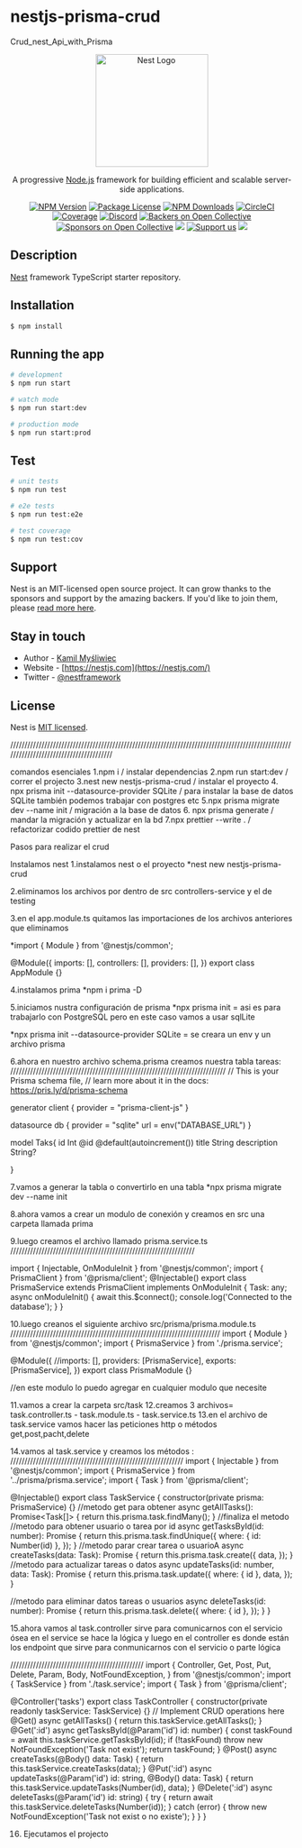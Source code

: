 # nestjs-prisma-crud

Crud_nest_Api_with_Prisma

<p align="center">
  <a href="http://nestjs.com/" target="blank"><img src="https://nestjs.com/img/logo-small.svg" width="200" alt="Nest Logo" /></a>
</p>

[circleci-image]: https://img.shields.io/circleci/build/github/nestjs/nest/master?token=abc123def456
[circleci-url]: https://circleci.com/gh/nestjs/nest

  <p align="center">A progressive <a href="http://nodejs.org" target="_blank">Node.js</a> framework for building efficient and scalable server-side applications.</p>
    <p align="center">
<a href="https://www.npmjs.com/~nestjscore" target="_blank"><img src="https://img.shields.io/npm/v/@nestjs/core.svg" alt="NPM Version" /></a>
<a href="https://www.npmjs.com/~nestjscore" target="_blank"><img src="https://img.shields.io/npm/l/@nestjs/core.svg" alt="Package License" /></a>
<a href="https://www.npmjs.com/~nestjscore" target="_blank"><img src="https://img.shields.io/npm/dm/@nestjs/common.svg" alt="NPM Downloads" /></a>
<a href="https://circleci.com/gh/nestjs/nest" target="_blank"><img src="https://img.shields.io/circleci/build/github/nestjs/nest/master" alt="CircleCI" /></a>
<a href="https://coveralls.io/github/nestjs/nest?branch=master" target="_blank"><img src="https://coveralls.io/repos/github/nestjs/nest/badge.svg?branch=master#9" alt="Coverage" /></a>
<a href="https://discord.gg/G7Qnnhy" target="_blank"><img src="https://img.shields.io/badge/discord-online-brightgreen.svg" alt="Discord"/></a>
<a href="https://opencollective.com/nest#backer" target="_blank"><img src="https://opencollective.com/nest/backers/badge.svg" alt="Backers on Open Collective" /></a>
<a href="https://opencollective.com/nest#sponsor" target="_blank"><img src="https://opencollective.com/nest/sponsors/badge.svg" alt="Sponsors on Open Collective" /></a>
  <a href="https://paypal.me/kamilmysliwiec" target="_blank"><img src="https://img.shields.io/badge/Donate-PayPal-ff3f59.svg"/></a>
    <a href="https://opencollective.com/nest#sponsor"  target="_blank"><img src="https://img.shields.io/badge/Support%20us-Open%20Collective-41B883.svg" alt="Support us"></a>
  <a href="https://twitter.com/nestframework" target="_blank"><img src="https://img.shields.io/twitter/follow/nestframework.svg?style=social&label=Follow"></a>
</p>
  <!--[![Backers on Open Collective](https://opencollective.com/nest/backers/badge.svg)](https://opencollective.com/nest#backer)
  [![Sponsors on Open Collective](https://opencollective.com/nest/sponsors/badge.svg)](https://opencollective.com/nest#sponsor)-->

## Description

[Nest](https://github.com/nestjs/nest) framework TypeScript starter repository.

## Installation

```bash
$ npm install
```

## Running the app

```bash
# development
$ npm run start

# watch mode
$ npm run start:dev

# production mode
$ npm run start:prod
```

## Test

```bash
# unit tests
$ npm run test

# e2e tests
$ npm run test:e2e

# test coverage
$ npm run test:cov
```

## Support

Nest is an MIT-licensed open source project. It can grow thanks to the sponsors and support by the amazing backers. If you'd like to join them, please [read more here](https://docs.nestjs.com/support).

## Stay in touch

- Author - [Kamil Myśliwiec](https://kamilmysliwiec.com)
- Website - [https://nestjs.com](https://nestjs.com/)
- Twitter - [@nestframework](https://twitter.com/nestframework)

## License

Nest is [MIT licensed](LICENSE).

///////////////////////////////////////////////////////////////////////////////////////////////////////////////////////////////////////

comandos esenciales
1.npm i / instalar dependencias
2.npm run start:dev / correr el projecto
3.nest new nestjs-prisma-crud / instalar el proyecto 4. npx prisma init --datasource-provider SQLite / para instalar la base de datos SQLite también podemos trabajar con postgres etc
5.npx prisma migrate dev --name init / migración a la base de datos 6. npx prisma generate / mandar la migración y actualizar en la bd
7.npx prettier --write . / refactorizar codido prettier de nest

Pasos para realizar el crud

Instalamos nest
1.instalamos nest o el proyecto
\*nest new nestjs-prisma-crud

2.eliminamos los archivos por dentro de src controllers-service y el de testing

3.en el app.module.ts quitamos las importaciones de los archivos anteriores que eliminamos

\*import { Module } from '@nestjs/common';

@Module({
imports: [],
controllers: [],
providers: [],
})
export class AppModule {}

4.instalamos prima
\*npm i prima -D

5.iniciamos nustra configuración de prisma
\*npx prisma init = asi es para trabajarlo con PostgreSQL pero en este caso vamos a usar sqlLite

\*npx prisma init --datasource-provider SQLite = se creara un env y un archivo prisma

6.ahora en nuestro archivo schema.prisma creamos nuestra tabla tareas:
////////////////////////////////////////////////////////////////////////////
// This is your Prisma schema file,
// learn more about it in the docs: https://pris.ly/d/prisma-schema

generator client {
provider = "prisma-client-js"
}

datasource db {
provider = "sqlite"
url = env("DATABASE_URL")
}

model Taks{
id Int @id @default(autoincrement())
title String
description String?

}

7.vamos a generar la tabla o convertirlo en una tabla
\*npx prisma migrate dev --name init

8.ahora vamos a crear un modulo de conexión y creamos en src una carpeta llamada prima

9.luego creamos el archivo llamado prisma.service.ts
/////////////////////////////////////////////////////////////////

import { Injectable, OnModuleInit } from '@nestjs/common';
import { PrismaClient } from '@prisma/client';
@Injectable()
export class PrismaService extends PrismaClient implements OnModuleInit {
Task: any;
async onModuleInit() {
await this.$connect();
console.log('Connected to the database');
}
}

10.luego creanos el siguiente archivo src/prisma/prisma.module.ts
//////////////////////////////////////////////////////////////////////////
import { Module } from '@nestjs/common';
import { PrismaService } from './prisma.service';

@Module({
//imports: [],
providers: [PrismaService],
exports: [PrismaService],
})
export class PrismaModule {}

//en este modulo lo puedo agregar en cualquier modulo que necesite

11.vamos a crear la carpeta src/task
12.creamos 3 archivos= task.controller.ts - task.module.ts - task.service.ts
13.en el archivo de task.service vamos hacer las peticiones http o métodos get,post,pacht,delete

14.vamos al task.service y creamos los métodos :
/////////////////////////////////////////////////////////////
import { Injectable } from '@nestjs/common';
import { PrismaService } from '../prisma/prisma.service';
import { Task } from '@prisma/client';

@Injectable()
export class TaskService {
constructor(private prisma: PrismaService) {}
//metodo get para obtener
async getAllTasks(): Promise<Task[]> {
return this.prisma.task.findMany();
}
//finaliza el metodo
//metodo para obtener usuario o tarea por id
async getTasksById(id: number): Promise<Task> {
return this.prisma.task.findUnique({
where: { id: Number(id) },
});
}
//metodo parar crear tarea o usuarioA
async createTasks(data: Task): Promise<Task> {
return this.prisma.task.create({
data,
});
}
//metodo para actualizar tareas o datos
async updateTasks(id: number, data: Task): Promise<Task> {
return this.prisma.task.update({
where: { id },
data,
});
}

//metodo para eliminar datos tareas o usuarios
async deleteTasks(id: number): Promise<Task> {
return this.prisma.task.delete({
where: { id },
});
}
}

15.ahora vamos al task.controller sirve para comunicarnos con el servicio ósea en el service se hace la lógica y luego en el controller es donde están los endpoint que sirve para conmunicarnos con el servicio o parte lógica

///////////////////////////////////////////////
import {
Controller,
Get,
Post,
Put,
Delete,
Param,
Body,
NotFoundException,
} from '@nestjs/common';
import { TaskService } from './task.service';
import { Task } from '@prisma/client';

@Controller('tasks')
export class TaskController {
constructor(private readonly taskService: TaskService) {}
// Implement CRUD operations here
@Get()
async getAllTasks() {
return this.taskService.getAllTasks();
}
@Get(':id')
async getTasksById(@Param('id') id: number) {
const taskFound = await this.taskService.getTasksById(id);
if (!taskFound) throw new NotFoundException('Task not exist');
return taskFound;
}
@Post()
async createTasks(@Body() data: Task) {
return this.taskService.createTasks(data);
}
@Put(':id')
async updateTasks(@Param('id') id: string, @Body() data: Task) {
return this.taskService.updateTasks(Number(id), data);
}
@Delete(':id')
async deleteTasks(@Param('id') id: string) {
try {
return await this.taskService.deleteTasks(Number(id));
} catch (error) {
throw new NotFoundException('Task not exist o no existe');
}
}
}

16. Ejecutamos el projecto
